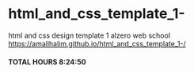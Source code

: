 # html_and_css_template_1-
html and css design template 1 alzero web school
<a> https://amallhalim.github.io/html_and_css_template_1-/ </a>


<h4>TOTAL HOURS
8:24:50</h4>
